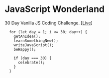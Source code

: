 # JavaScript Wonderland

30 Day Vanilla JS Coding Challenge. [[Live](https://zw301.github.io/javascript-wonderland/)]


```JS
  for (let day = 1; i <= 30; day++) {
    getAnIdea();
    learnSomethingNew();
    writeJavaScript();
    beHappy();

    if (day === 30) {
      celebrate();
    }
  }
```

